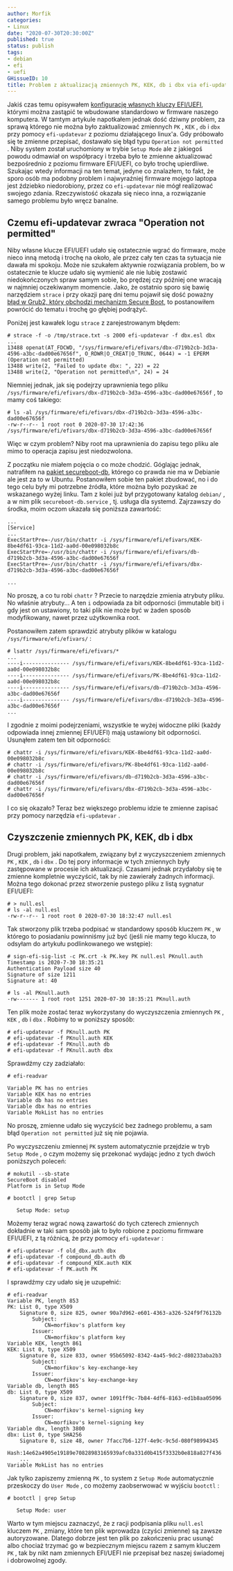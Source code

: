 ```yaml
---
author: Morfik
categories:
- Linux
date: "2020-07-30T20:30:00Z"
published: true
status: publish
tags:
- debian
- efi
- uefi
GHissueID: 10
title: Problem z aktualizacją zmiennych PK, KEK, db i dbx via efi-updatevar
---
```


Jakiś czas temu opisywałem [konfigurację własnych kluczy EFI/UEFI][2], którymi można zastąpić te
wbudowane standardowo w firmware naszego komputera. W tamtym artykule napotkałem jednak dość dziwny
problem, za sprawą którego nie można było zaktualizować zmiennych `PK` , `KEK` , `db` i `dbx` przy
pomocy `efi-updatevar` z poziomu działającego linux'a. Gdy próbowało się te zmienne przepisać,
dostawało się błąd typu `Operation not permitted` . Niby system został uruchomiony w trybie `Setup
Mode` ale z jakiegoś powodu odmawiał on współpracy i trzeba było te zmienne aktualizować
bezpośrednio z poziomu firmware EFI/UEFI, co było trochę upierdliwe. Szukając wtedy informacji na
ten temat, jedyne co znalazłem, to fakt, że sporo osób ma podobny problem i najwyraźniej firmware
mojego laptopa jest ździebko niedorobiony, przez co `efi-updatevar` nie mógł realizować swojego
zdania. Rzeczywistość okazała się nieco inna, a rozwiązanie samego problemu było wręcz banalne.

<!--more-->
## Czemu efi-updatevar zwraca "Operation not permitted"

Niby własne klucze EFI/UEFI udało się ostatecznie wgrać do firmware, może nieco inną metodą i
trochę na około, ale przez cały ten czas ta sytuacja nie dawała mi spokoju. Może nie szukałem
aktywnie rozwiązania problem, bo w ostatecznie te klucze udało się wymienić ale nie lubię zostawić
niedokończonych spraw samym sobie, bo prędzej czy później one wracają w najmniej oczekiwanym
momencie. Jako, że ostatnio sporo się bawię narzędziem `strace` i przy okazji parę dni temu pojawił
się dość poważny [błąd w Grub2, który obchodzi mechanizm Secure Boot][3], to postanowiłem powrócić
do tematu i trochę go głębiej podrążyć.

Poniżej jest kawałek logu `strace` z zarejestrowanym błędem:

	# strace -f -o /tmp/strace.txt -s 2000 efi-updatevar -f dbx.esl dbx
	...
	13488 openat(AT_FDCWD, "/sys/firmware/efi/efivars/dbx-d719b2cb-3d3a-4596-a3bc-dad00e67656f", O_RDWR|O_CREAT|O_TRUNC, 0644) = -1 EPERM (Operation not permitted)
	13488 write(2, "Failed to update dbx: ", 22) = 22
	13488 write(2, "Operation not permitted\n", 24) = 24

Niemniej jednak, jak się podejrzy uprawnienia tego pliku
`/sys/firmware/efi/efivars/dbx-d719b2cb-3d3a-4596-a3bc-dad00e67656f` , to mamy coś takiego:

	# ls -al /sys/firmware/efi/efivars/dbx-d719b2cb-3d3a-4596-a3bc-dad00e67656f
	-rw-r--r-- 1 root root 0 2020-07-30 17:42:36 /sys/firmware/efi/efivars/dbx-d719b2cb-3d3a-4596-a3bc-dad00e67656f

Więc w czym problem? Niby root ma uprawnienia do zapisu tego pliku ale mimo to operacja zapisu jest
niedozwolona.

Z początku nie miałem pojęcia o co może chodzić. Góglając jednak, natrafiłem na [pakiet
secureboot-db][1], którego co prawda nie ma w Debianie ale jest za to w Ubuntu. Postanowiłem sobie
ten pakiet zbudować, no i do tego celu były mi potrzebne źródła, które można było pozyskać ze
wskazanego wyżej linku. Tam z kolei już był przygotowany katalog `debian/` , a w nim plik
`secureboot-db.service` , tj. usługa dla systemd. Zajrzawszy do środka, moim oczom ukazała się
poniższa zawartość:

	...
	[Service]
	...
	ExecStartPre=-/usr/bin/chattr -i /sys/firmware/efi/efivars/KEK-8be4df61-93ca-11d2-aa0d-00e098032b8c
	ExecStartPre=-/usr/bin/chattr -i /sys/firmware/efi/efivars/db-d719b2cb-3d3a-4596-a3bc-dad00e67656f
	ExecStartPre=-/usr/bin/chattr -i /sys/firmware/efi/efivars/dbx-d719b2cb-3d3a-4596-a3bc-dad00e67656f

	...

No proszę, a co tu robi `chattr` ? Przecie to narzędzie zmienia atrybuty pliku. No właśnie
atrybuty... A ten `i` odpowiada za bit odporności (immutable bit) i gdy jest on ustawiony, to taki
plik nie może być w żaden sposób modyfikowany, nawet przez użytkownika root.

Postanowiłem zatem sprawdzić atrybuty plików w katalogu `/sys/firmware/efi/efivars/` :

	# lsattr /sys/firmware/efi/efivars/*
	...
	----i--------------- /sys/firmware/efi/efivars/KEK-8be4df61-93ca-11d2-aa0d-00e098032b8c
	----i--------------- /sys/firmware/efi/efivars/PK-8be4df61-93ca-11d2-aa0d-00e098032b8c
	----i--------------- /sys/firmware/efi/efivars/db-d719b2cb-3d3a-4596-a3bc-dad00e67656f
	----i--------------- /sys/firmware/efi/efivars/dbx-d719b2cb-3d3a-4596-a3bc-dad00e67656f
	...

I zgodnie z moimi podejrzeniami, wszystkie te wyżej widoczne pliki (każdy odpowiada innej zmiennej
EFI/UEFI) mają ustawiony bit odporności. Usunąłem zatem ten bit odporności:

	# chattr -i /sys/firmware/efi/efivars/KEK-8be4df61-93ca-11d2-aa0d-00e098032b8c
	# chattr -i /sys/firmware/efi/efivars/PK-8be4df61-93ca-11d2-aa0d-00e098032b8c
	# chattr -i /sys/firmware/efi/efivars/db-d719b2cb-3d3a-4596-a3bc-dad00e67656f
	# chattr -i /sys/firmware/efi/efivars/dbx-d719b2cb-3d3a-4596-a3bc-dad00e67656f

I co się okazało? Teraz bez większego problemu idzie te zmienne zapisać przy pomocy narzędzia
`efi-updatevar` .

## Czyszczenie zmiennych PK, KEK, db i dbx

Drugi problem, jaki napotkałem, związany był z wyczyszczeniem zmiennych `PK` , `KEK` , `db` i
`dbx` . Do tej pory informacje w tych zmiennych były zastępowane w procesie ich aktualizacji.
Czasami jednak przydałoby się te zmienne kompletnie wyczyścić, tak by nie zawierały żadnych
informacji. Można tego dokonać przez stworzenie pustego pliku z listą sygnatur EFI/UEFI:

	# > null.esl
	# ls -al null.esl
	-rw-r--r-- 1 root root 0 2020-07-30 18:32:47 null.esl

Tak stworzony plik trzeba podpisać w standardowy sposób kluczem `PK` , w którego to posiadaniu
powinniśmy już być (jeśli nie mamy tego klucza, to odsyłam do artykułu podlinkowanego we wstępie):

	# sign-efi-sig-list -c PK.crt -k PK.key PK null.esl PKnull.auth
	Timestamp is 2020-7-30 18:35:21
	Authentication Payload size 40
	Signature of size 1211
	Signature at: 40

	# ls -al PKnull.auth
	-rw------- 1 root root 1251 2020-07-30 18:35:21 PKnull.auth

Ten plik może zostać teraz wykorzystany do wyczyszczenia zmiennych `PK` , `KEK` , `db` i `dbx` .
Robimy to w poniższy sposób:

	# efi-updatevar -f PKnull.auth PK
	# efi-updatevar -f PKnull.auth KEK
	# efi-updatevar -f PKnull.auth db
	# efi-updatevar -f PKnull.auth dbx

Sprawdźmy czy zadziałało:

	# efi-readvar

	Variable PK has no entries
	Variable KEK has no entries
	Variable db has no entries
	Variable dbx has no entries
	Variable MokList has no entries

No proszę, zmienne udało się wyczyścić bez żadnego problemu, a sam błąd `Operation not permitted`
już się nie pojawia.

Po wyczyszczeniu zmiennej `PK` system automatycznie przejdzie w tryb `Setup Mode` , o czym możemy
się przekonać wydając jedno z tych dwóch poniższych poleceń:

	# mokutil --sb-state
	SecureBoot disabled
	Platform is in Setup Mode

	# bootctl | grep Setup

	   Setup Mode: setup

Możemy teraz wgrać nową zawartość do tych czterech zmiennych dokładnie w taki sam sposób jak to
było robione z poziomu firmware EFI/UEFI, z tą różnicą, że przy pomocy `efi-updatevar` :

	# efi-updatevar -f old_dbx.auth dbx
	# efi-updatevar -f compound_db.auth db
	# efi-updatevar -f compound_KEK.auth KEK
	# efi-updatevar -f PK.auth PK

I sprawdźmy czy udało się je uzupełnić:

	# efi-readvar
	Variable PK, length 853
	PK: List 0, type X509
		Signature 0, size 825, owner 90a7d962-e601-4363-a326-524f9f76132b
			Subject:
				CN=morfikov's platform key
			Issuer:
				CN=morfikov's platform key
	Variable KEK, length 861
	KEK: List 0, type X509
		Signature 0, size 833, owner 95b65092-8342-4a45-9dc2-d80233aba2b3
			Subject:
				CN=morfikov's key-exchange-key
			Issuer:
				CN=morfikov's key-exchange-key
	Variable db, length 865
	db: List 0, type X509
		Signature 0, size 837, owner 1091ff9c-7b84-4df6-8163-ed1b8aa05096
			Subject:
				CN=morfikov's kernel-signing key
			Issuer:
				CN=morfikov's kernel-signing key
	Variable dbx, length 3800
	dbx: List 0, type SHA256
		Signature 0, size 48, owner 7facc7b6-127f-4e9c-9c5d-080f98994345
			Hash:14e62a4905e19189e70828983165939afc0a331d0b415f3332b0e818a827f436
		...
	Variable MokList has no entries

Jak tylko zapiszemy zmienną `PK` , to system z `Setup Mode` automatycznie przeskoczy do
`User Mode` , co możemy zaobserwować w wyjściu  `bootctl` :

	# bootctl | grep Setup

	   Setup Mode: user

Warto w tym miejscu zaznaczyć, że z racji podpisania pliku `null.esl` kluczem `PK` , zmiany, które
ten plik wprowadza (czyści zmienne) są zawsze autoryzowane. Dlatego dobrze jest ten plik po
zakończeniu prac usunąć albo chociaż trzymać go w bezpiecznym miejscu razem z samym kluczem `PK` ,
tak by nikt nam zmiennych EFI/UEFI nie przepisał bez naszej świadomej i dobrowolnej zgody.


[1]: https://packages.ubuntu.com/groovy/secureboot-db
[2]: /jak-dodac-wlasne-klucze-dla-secure-boot-do-firmware-efi-uefi-pod-linux/
[3]: https://eclypsium.com/2020/07/29/theres-a-hole-in-the-boot/
